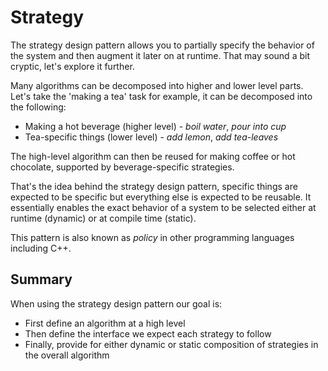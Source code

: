 # Strategy

The strategy design pattern allows you to partially specify the behavior of the system and then augment it later on at runtime. That may sound a bit cryptic, let's explore it further.

Many algorithms can be decomposed into higher and lower level parts. Let's take the 'making a tea' task for example, it can be decomposed into the following:

- Making a hot beverage (higher level) - *boil water*, *pour into cup* 
- Tea-specific things (lower level) - *add lemon*, *add tea-leaves*

The high-level algorithm can then be reused for making coffee or hot chocolate, supported by beverage-specific strategies.

That's the idea behind the strategy design pattern, specific things are expected to be specific but everything else is expected to be reusable. It essentially enables the exact behavior of a system to be selected either at runtime (dynamic) or at compile time (static).

This pattern is also known as *policy* in other programming languages including C++.

## Summary

When using the strategy design pattern our goal is:

- First define an algorithm at a high level
- Then define the interface we expect each strategy to follow
- Finally, provide for either dynamic or static composition of strategies in the overall algorithm

